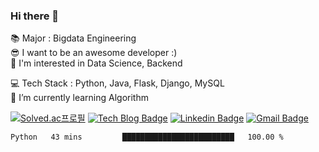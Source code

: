 ### Hi there 👋                       
<!-- [![Hits](https://hits.seeyoufarm.com/api/count/incr/badge.svg?url=https%3A%2F%2Fgithub.com%2Fjjimini98&count_bg=%23E55516&title_bg=%23A2C639&icon=&icon_color=%23000000&title=counts&edge_flat=false)](https://hits.seeyoufarm.com) -->



<!-- [![Anurag's github stats](https://github-readme-stats.vercel.app/api?username=jjimini98&hide_rank=True)](https://github.com/anuraghazra/github-readme-stats) --> 

 
📚 Major :  Bigdata Engineering                
😎 I want to be an awesome developer :)         
🤔 I'm interested in Data Science, Backend
                 

<!-- 💻 Tech Stack : <img src="https://img.shields.io/badge/Python-blue?style=flat-square&logo=python&logoColor=white"/> <img src="https://img.shields.io/badge/Git-F05032?style=flat-square&logo=git&logoColor=white"/> <img src="https://img.shields.io/badge/Flask-000000?style=flat-square&logo=Flask&logoColor=white"/> <img src="https://img.shields.io/badge/Django-092E20?style=flat-square&logo=Django&logoColor=white"/> <img src="https://img.shields.io/badge/SpringBoot-6DB33F?style=flat-square&logo=SpringBoot&logoColor=white"/>  --> 


 💻 Tech Stack : Python, Java, Flask, Django, MySQL                                              
🌱 I’m currently learning Algorithm    

[![Solved.ac프로필](http://mazassumnida.wtf/api/mini/generate_badge?boj=jjimini98)](https://solved.ac/jjimini98)
[![Tech Blog Badge](http://img.shields.io/badge/-%20Blog-black?style=flat-square&logo=tistory&link=https://growingarchive.tistory.com/)](https://growingarchive.tistory.com/)
[![Linkedin Badge](https://img.shields.io/badge/-LinkedIn-blue?style=flat-square&logo=Linkedin&logoColor=white&link=https://www.linkedin.com/in/jimin-yoo-8b6aa0200/)](https://www.linkedin.com/in/jimin-yoo-8b6aa0200/)
[![Gmail Badge](https://img.shields.io/badge/Gmail-d14836?style=flat-square&logo=Gmail&logoColor=white&link=mailto:jjimini98@gmail.com)](mailto:jjimini98@gmail.com)



<!-- 🧐 [My Personal Blog](https://growingarchive.tistory.com/)              -->
<!-- 🧐 Contact :[My Personal Blog](https://growingarchive.tistory.com/)  [LinkedIn](https://www.linkedin.com/in/jimin-yoo-8b6aa0200/) -->

<!-- ✔️ 1 Day 1 Commit (2021.01.01~ ing)    -->                                       
<!--✔️ 1 Day 1 BOJ (2021.03.05~ ing) [GO](https://github.com/jjimini98/Algorithm_Study) -->                                                                
<!--✔️ 1 Day 1 BQ (2021.03.20~ ing) [GO](https://github.com/jjimini98/Backend_Interview_Question) -->

<!--🏃 Personal Project (21.03.21~ ing)    [GO](https://github.com/jjimini98/SecurityLight)      -->                                                   
<!--✍️ TIL(Today I Learned)  [GO](https://github.com/jjimini98/TIL)-->

   
<!--START_SECTION:waka-->

```text
Python   43 mins         █████████████████████████   100.00 %
```

<!--END_SECTION:waka-->
<!-- [![Anurag's github stats](https://github-readme-stats.vercel.app/api?username=jjimini98&hide_rank=True)](https://github.com/anuraghazra/github-readme-stats) -->
<!-- [![Top Langs](https://github-readme-stats.vercel.app/api/top-langs/?username=jjimini98&langs_count=4&layout=compact)](https://github.com/anuraghazra/github-readme-stats) -->



<!--
**jjimini98/jjimini98** is a ✨ _special_ ✨ repository because its `README.md` (this file) appears on your GitHub profile.

[![solved.ac tier](http://mazassumnida.wtf/api/generate_badge?boj=jjimini98)](https://solved.ac/jjimini98)
![hyp3rflow's solved.ac stats](https://github-readme-solvedac.hyp3rflow.vercel.app/api/?handle=jjimini98)

Here are some ideas to get you started:

- 🔭 I’m currently working on ...
- 🌱 I’m currently learning d
- 👯 I’m looking to collaborate on ...
- 🤔 I’m looking for help with ...
- 💬 Ask me about ...
- 📫 Contact: [blog](https://growingarchive.tistory.com/) [instagram](https://www.instagram.com/ggrowingtree/) [email](jjimini98@naver.com)
- 😄 Pronouns: ...
- ⚡ Fun fact: ...



Here are some ideas to get you started:

- 🔭 I’m currently working on ...
- 🌱 I’m currently learning d
- 👯 I’m looking to collaborate on ...
- 🤔 I’m looking for help with ...
- 💬 Ask me about ...
- 📫 How to reach me: ...
- 😄 Pronouns: ...
- ⚡ Fun fact: ...

-->








